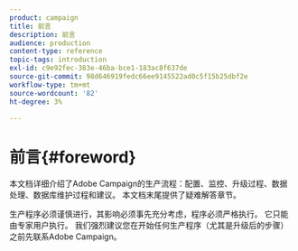 ```yaml
---
product: campaign
title: 前言
description: 前言
audience: production
content-type: reference
topic-tags: introduction
exl-id: c9e92fec-383e-46ba-bce1-183ac8f637de
source-git-commit: 98d646919fedc66ee9145522ad0c5f15b25dbf2e
workflow-type: tm+mt
source-wordcount: '82'
ht-degree: 3%

---
```


# 前言{#foreword}

本文档详细介绍了Adobe Campaign的生产流程：配置、监控、升级过程、数据处理、数据库维护过程和建议。 本文档末尾提供了疑难解答章节。

生产程序必须谨慎进行，其影响必须事先充分考虑，程序必须严格执行。 它只能由专家用户执行。 我们强烈建议您在开始任何生产程序（尤其是升级后的步骤）之前先联系Adobe Campaign。

